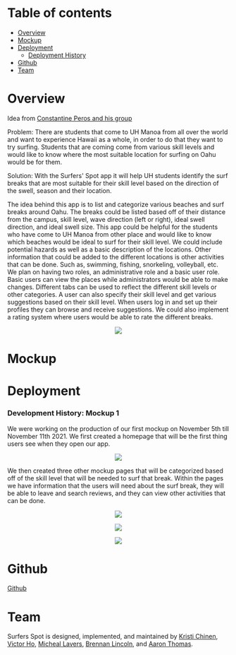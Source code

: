 
# Table of contents

* [Overview](#overview)
* [Mockup](#mockup)
* [Deployment](#Deployment)
  * [Deployment History](#DeploymentHistory)
* [Github](#Github)
* [Team](#team)

# Overview

Idea from [Constantine Peros and his group](https://cperos.github.io/essays/final-project-idea.html)

Problem: There are students that come to UH Manoa from all over the world and want to experience Hawaii as a whole, in order to do that they want to try surfing. Students that are coming come from various skill levels and would like to know where the most suitable location for surfing on Oahu would be for them. 

Solution: With the Surfers' Spot app it will help UH students identify the surf breaks that are most suitable for their skill level based on the direction of the swell, season and their location.  

The idea behind this app is to list and categorize various beaches and surf breaks around Oahu. The breaks could be listed based off of their distance from the campus, skill level, wave direction (left or right), ideal swell direction, and ideal swell size. This app could be helpful for the students who have come to UH Manoa from other place and would like to know which beaches would be ideal to surf for their skill level. We could include potential hazards as well as a basic description of the locations. Other information that could be added to the different locations is other activities that can be done. Such as, swimming, fishing, snorkeling, volleyball, etc. We plan on having two roles, an administrative role and a basic user role. Basic users can view the places while administrators would be able to make changes. Different tabs can be used to reflect the different skill levels or other categories. A user can also specify their skill level and get various suggestions based on their skill level. When users log in and set up their profiles they can browse and receive suggestions. We could also implement a rating system where users would be able to rate the different breaks. 

<p align="center">
  <img src="images/mock-example-page.png">
</p>

# Mockup

# Deployment

### Development History: Mockup 1
We were working on the production of our first mockup on November 5th till November 11th 2021. We first created a homepage that will be the first thing users see when they open our app. 
<p align="center">
    <img src="images/surfers-spot-mockups.png">
</p>

We then created three other mockup pages that will be categorized based off of the skill level that will be needed to surf that break. Within the pages we have information that the users will need about the surf break, they will be able to leave and search reviews, and they can view other activities that can be done. 

<p align="center">
    <img src="images/surfers-spot-mockups-1.png">
</p>

<p align="center">
    <img src="images/surfers-spot-mockups-2.png">
</p>

<p align="center">
    <img src="images/surfers-spot-mockups-3.png">
</p> 

# Github
[Github](https://github.com/surfers-spot/surfers-spot)

# Team

Surfers Spot is designed, implemented, and maintained by [Kristi Chinen](https://kristihchinen.github.io/), [Victor Ho](https://hovictor2000.github.io/), [Micheal Lavers](https://sync925.github.io/), [Brennan Lincoln](https://blincoln15.github.io/), and [Aaron Thomas](https://aaron-toomas.github.io/).









